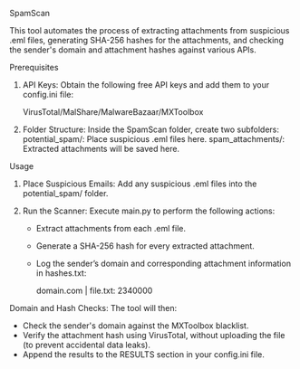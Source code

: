 SpamScan

This tool automates the process of extracting attachments from suspicious .eml files, generating SHA-256 hashes for the attachments, and checking the sender's domain and attachment hashes against various APIs.

Prerequisites

1. API Keys: Obtain the following free API keys and add them to your     config.ini file:

      VirusTotal/MalShare/MalwareBazaar/MXToolbox

3. Folder Structure: Inside the SpamScan folder, create two subfolders:
        potential_spam/: Place suspicious .eml files here.
        spam_attachments/: Extracted attachments will be saved here.

Usage

1. Place Suspicious Emails: Add any suspicious .eml files into the potential_spam/ folder.

2. Run the Scanner: Execute main.py to perform the following actions:

   - Extract attachments from each .eml file.
   - Generate a SHA-256 hash for every extracted attachment.
   - Log the sender’s domain and corresponding attachment information in hashes.txt:
     
     domain.com | file.txt: 2340000
     
Domain and Hash Checks: The tool will then:

- Check the sender's domain against the MXToolbox blacklist.
- Verify the attachment hash using VirusTotal, without uploading the file (to prevent accidental data leaks).
- Append the results to the RESULTS section in your config.ini file.
